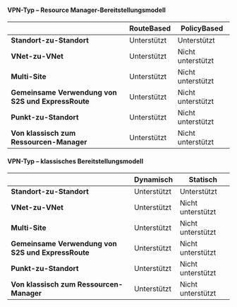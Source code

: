 #### VPN-Typ – Resource Manager-Bereitstellungsmodell
|  | **RouteBased** | **PolicyBased** |
| --- | --- | --- |
| **Standort-zu-Standort** |Unterstützt |Unterstützt |
| **VNet-zu-VNet** |Unterstützt |Nicht unterstützt |
| **Multi-Site** |Unterstützt |Nicht unterstützt |
| **Gemeinsame Verwendung von S2S und ExpressRoute** |Unterstützt |Nicht unterstützt |
| **Punkt-zu-Standort** |Unterstützt |Nicht unterstützt |
| **Von klassisch zum Ressourcen-Manager** |Unterstützt |Nicht unterstützt |

#### VPN-Typ – klassisches Bereitstellungsmodell
|  | **Dynamisch** | **Statisch** |
| --- | --- | --- |
| **Standort-zu-Standort** |Unterstützt |Unterstützt |
| **VNet-zu-VNet** |Unterstützt |Nicht unterstützt |
| **Multi-Site** |Unterstützt |Nicht unterstützt |
| **Gemeinsame Verwendung von S2S und ExpressRoute** |Unterstützt |Nicht unterstützt |
| **Punkt-zu-Standort** |Unterstützt |Nicht unterstützt |
| **Von klassisch zum Ressourcen-Manager** |Unterstützt |Nicht unterstützt |

<!---HONumber=AcomDC_0907_2016-->